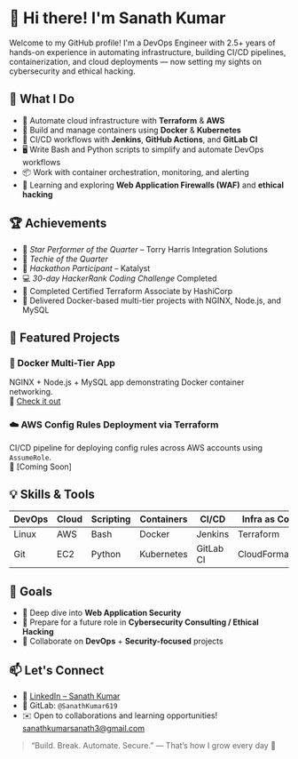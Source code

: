 
# 👋 Hi there! I'm Sanath Kumar

Welcome to my GitHub profile! I'm a DevOps Engineer with 2.5+ years of hands-on experience in automating infrastructure, building CI/CD pipelines, containerization, and cloud deployments — now setting my sights on cybersecurity and ethical hacking.

## 🚀 What I Do

- 🔧 Automate cloud infrastructure with **Terraform** & **AWS**
- 🐳 Build and manage containers using **Docker** & **Kubernetes**
- 🔄 CI/CD workflows with **Jenkins**, **GitHub Actions**, and **GitLab CI**
- 🖥️ Write Bash and Python scripts to simplify and automate DevOps workflows
- 📦 Work with container orchestration, monitoring, and alerting
- 🔐 Learning and exploring **Web Application Firewalls (WAF)** and **ethical hacking**


## 🏆 Achievements

- 🏅 *Star Performer of the Quarter* – Torry Harris Integration Solutions  
- 🥇 *Techie of the Quarter*  
- 🧠 *Hackathon Participant* – Katalyst  
- 💻 *30-day HackerRank Coding Challenge* Completed  
- 🧪 Completed Certified Terraform Associate by HashiCorp  
- 🧰 Delivered Docker-based multi-tier projects with NGINX, Node.js, and MySQL


## 📌 Featured Projects

### 🐳 Docker Multi-Tier App
NGINX + Node.js + MySQL app demonstrating Docker container networking.  
📘 [Check it out](https://github.com/YourUsername/your-project-repo)

### ☁️ AWS Config Rules Deployment via Terraform
CI/CD pipeline for deploying config rules across AWS accounts using `AssumeRole`.  
🔗 [Coming Soon]


## 💡 Skills & Tools

| DevOps | Cloud | Scripting | Containers | CI/CD | Infra as Code |
|--------|-------|-----------|------------|-------|----------------|
| Linux  | AWS   | Bash      | Docker     | Jenkins | Terraform      |
| Git    | EC2   | Python    | Kubernetes | GitLab CI | CloudFormation  |


## 🎯 Goals

- 📖 Deep dive into **Web Application Security**
- 🧠 Prepare for a future role in **Cybersecurity Consulting / Ethical Hacking**
- 🤝 Collaborate on **DevOps** + **Security-focused** projects


## 📫 Let's Connect

- 🔗 [LinkedIn – Sanath Kumar](https://www.linkedin.com/in/sanath-kumar-is-here/)
- 🐙 GitLab: `@SanathKumar619`
- ✉️ Open to collaborations and learning opportunities! sanathkumarsanath3@gmail.com

> “Build. Break. Automate. Secure.” — That’s how I grow every day 🚀

